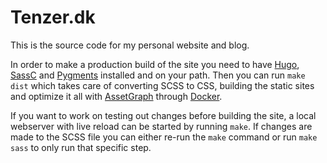 # Tenzer.dk

This is the source code for my personal website and blog.

In order to make a production build of the site you need to have [Hugo](https://gohugo.io/), [SassC](https://github.com/sass/sassc) and [Pygments](http://pygments.org/) installed and on your path. Then you can run `make dist` which takes care of converting SCSS to CSS, building the static sites and optimize it all with [AssetGraph](http://assetgraph.org/) through [Docker](https://www.docker.com/).

If you want to work on testing out changes before building the site, a local webserver with live reload can be started by running `make`. If changes are made to the SCSS file you can either re-run the `make` command or run `make sass` to only run that specific step.
